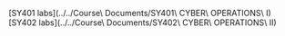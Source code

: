 [SY401 labs](../../Course\ Documents/SY401\ CYBER\ OPERATIONS\ I)
[SY402 labs](../../Course\ Documents/SY402\ CYBER\ OPERATIONS\ II)
